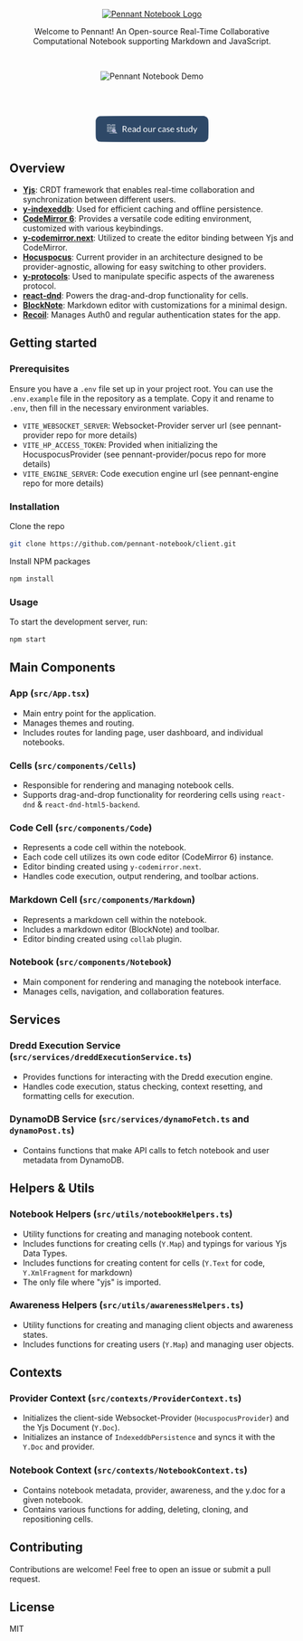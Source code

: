 <p align="center">
  <a href="https://trypennant.com">
    <img src="https://pennant-notebook.github.io/images/logo/logo-name-horizontal-purple.png" alt="Pennant Notebook Logo" width="300"/>
  </a>
</p>
<p align="center">
 Welcome to Pennant! An Open-source Real-Time Collaborative Computational Notebook supporting Markdown and JavaScript.
</p>
<br />
<p align="center">
  <img src="https://pennant-notebook.github.io/images/11-opening-notebook-gif.gif" alt="Pennant Notebook Demo" width="500" />
</p>
<br />
<br />
<p align="center">
  <a href="https://pennant-notebook.github.io/" target="_blank">
    <img src="public/read-our-case-study.png" alt="Read Our Case Study" width="200" />
  </a>
</p>

## Overview

- **[Yjs](https://github.com/yjs/yjs)**: CRDT framework that enables real-time collaboration and synchronization between different users.
- **[y-indexeddb](https://github.com/yjs/y-indexeddb)**: Used for efficient caching and offline persistence.
- **[CodeMirror 6](https://github.com/codemirror/dev)**: Provides a versatile code editing environment, customized with various keybindings.
- **[y-codemirror.next](https://github.com/yjs/y-codemirror.next)**: Utilized to create the editor binding between Yjs and CodeMirror.
- **[Hocuspocus](https://github.com/ueberdosis/hocuspocus)**: Current provider in an architecture designed to be provider-agnostic, allowing for easy switching to other providers.
- **[y-protocols](https://github.com/yjs/y-protocols)**: Used to manipulate specific aspects of the awareness protocol.
- **[react-dnd](https://github.com/react-dnd/react-dnd)**: Powers the drag-and-drop functionality for cells.
- **[BlockNote](https://github.com/TypeCellOS/BlockNote)**: Markdown editor with customizations for a minimal design.
- **[Recoil](https://github.com/facebookexperimental/Recoil)**: Manages Auth0 and regular authentication states for the app.

## Getting started

### Prerequisites

Ensure you have a `.env` file set up in your project root. You can use the `.env.example` file in the repository as a template. Copy it and rename to `.env`, then fill in the necessary environment variables.

- `VITE_WEBSOCKET_SERVER`: Websocket-Provider server url (see pennant-provider repo for more details)
- `VITE_HP_ACCESS_TOKEN`: Provided when initializing the HocuspocusProvider (see pennant-provider/pocus repo for more details)
- `VITE_ENGINE_SERVER`: Code execution engine url (see pennant-engine repo for more details)

### Installation

Clone the repo

```bash
git clone https://github.com/pennant-notebook/client.git
```

Install NPM packages

```bash
npm install
```

### Usage

To start the development server, run:

```bash
npm start
```

## Main Components

### App (`src/App.tsx`)

- Main entry point for the application.
- Manages themes and routing.
- Includes routes for landing page, user dashboard, and individual notebooks.

### Cells (`src/components/Cells`)

- Responsible for rendering and managing notebook cells.
- Supports drag-and-drop functionality for reordering cells using `react-dnd` & `react-dnd-html5-backend`.

### Code Cell (`src/components/Code`)

- Represents a code cell within the notebook.
- Each code cell utilizes its own code editor (CodeMirror 6) instance.
- Editor binding created using `y-codemirror.next`.
- Handles code execution, output rendering, and toolbar actions.

### Markdown Cell (`src/components/Markdown`)

- Represents a markdown cell within the notebook.
- Includes a markdown editor (BlockNote) and toolbar.
- Editor binding created using `collab` plugin.

### Notebook (`src/components/Notebook`)

- Main component for rendering and managing the notebook interface.
- Manages cells, navigation, and collaboration features.

## Services

### Dredd Execution Service (`src/services/dreddExecutionService.ts`)

- Provides functions for interacting with the Dredd execution engine.
- Handles code execution, status checking, context resetting, and formatting cells for execution.

### DynamoDB Service (`src/services/dynamoFetch.ts` and `dynamoPost.ts`)

- Contains functions that make API calls to fetch notebook and user metadata from DynamoDB.

## Helpers & Utils

### Notebook Helpers (`src/utils/notebookHelpers.ts`)

- Utility functions for creating and managing notebook content.
- Includes functions for creating cells (`Y.Map`) and typings for various Yjs Data Types.
- Includes functions for creating content for cells (`Y.Text` for code, `Y.XmlFragment` for markdown)
- The only file where "yjs" is imported.

### Awareness Helpers (`src/utils/awarenessHelpers.ts`)

- Utility functions for creating and managing client objects and awareness states.
- Includes functions for creating users (`Y.Map`) and managing user objects.

## Contexts

### Provider Context (`src/contexts/ProviderContext.ts`)

- Initializes the client-side Websocket-Provider (`HocuspocusProvider`) and the Yjs Document (`Y.Doc`).
- Initializes an instance of `IndexeddbPersistence` and syncs it with the `Y.Doc` and provider.

### Notebook Context (`src/contexts/NotebookContext.ts`)

- Contains notebook metadata, provider, awareness, and the y.doc for a given notebook.
- Contains various functions for adding, deleting, cloning, and repositioning cells.

## Contributing

Contributions are welcome! Feel free to open an issue or submit a pull request.

## License

MIT

